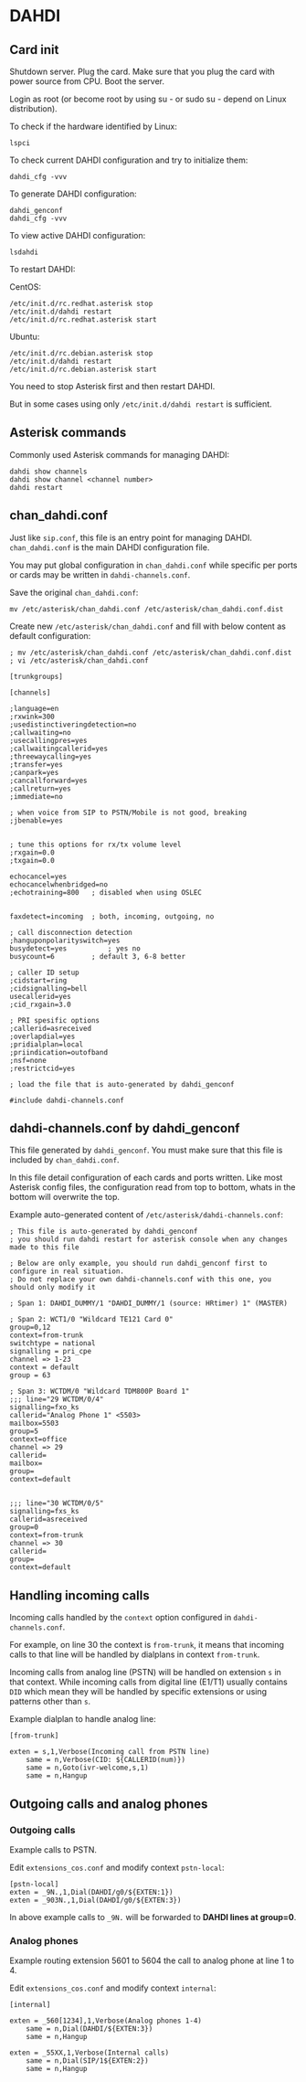 # DAHDI

## Card init

Shutdown server. Plug the card. Make sure that you plug the card with power source from CPU. Boot the server.

Login as root (or become root by using su - or sudo su - depend on Linux distribution).

To check if the hardware identified by Linux:

```
lspci
```

To check current DAHDI configuration and try to initialize them:

```
dahdi_cfg -vvv
```

To generate DAHDI configuration:

```
dahdi_genconf
dahdi_cfg -vvv
```

To view active DAHDI configuration:

```
lsdahdi
```

To restart DAHDI:

CentOS:

```
/etc/init.d/rc.redhat.asterisk stop
/etc/init.d/dahdi restart
/etc/init.d/rc.redhat.asterisk start
```

Ubuntu:

```
/etc/init.d/rc.debian.asterisk stop
/etc/init.d/dahdi restart
/etc/init.d/rc.debian.asterisk start
```

You need to stop Asterisk first and then restart DAHDI.

But in some cases using only ```/etc/init.d/dahdi restart``` is sufficient.

## Asterisk commands

Commonly used Asterisk commands for managing DAHDI:

```
dahdi show channels
dahdi show channel <channel number>
dahdi restart
```

## chan_dahdi.conf

Just like ```sip.conf```, this file is an entry point for managing DAHDI. ```chan_dahdi.conf``` is the main DAHDI configuration file.

You may put global configuration in ```chan_dahdi.conf``` while specific per ports or cards may be written in ```dahdi-channels.conf```.

Save the original ```chan_dahdi.conf```:

```
mv /etc/asterisk/chan_dahdi.conf /etc/asterisk/chan_dahdi.conf.dist
```

Create new ```/etc/asterisk/chan_dahdi.conf``` and fill with below content as default configuration:

```
; mv /etc/asterisk/chan_dahdi.conf /etc/asterisk/chan_dahdi.conf.dist
; vi /etc/asterisk/chan_dahdi.conf

[trunkgroups]

[channels]

;language=en
;rxwink=300
;usedistinctiveringdetection=no
;callwaiting=no
;usecallingpres=yes
;callwaitingcallerid=yes
;threewaycalling=yes
;transfer=yes
;canpark=yes
;cancallforward=yes
;callreturn=yes
;immediate=no

; when voice from SIP to PSTN/Mobile is not good, breaking
;jbenable=yes


; tune this options for rx/tx volume level
;rxgain=0.0
;txgain=0.0

echocancel=yes
echocancelwhenbridged=no
;echotraining=800	; disabled when using OSLEC


faxdetect=incoming	; both, incoming, outgoing, no

; call disconnection detection
;hanguponpolarityswitch=yes
busydetect=yes          ; yes no
busycount=6	        ; default 3, 6-8 better

; caller ID setup
;cidstart=ring
;cidsignalling=bell
usecallerid=yes
;cid_rxgain=3.0

; PRI spesific options
;callerid=asreceived
;overlapdial=yes
;pridialplan=local
;priindication=outofband
;nsf=none
;restrictcid=yes

; load the file that is auto-generated by dahdi_genconf

#include dahdi-channels.conf
```

## dahdi-channels.conf by dahdi_genconf

This file generated by ```dahdi_genconf```. You must make sure that this file is included by ```chan_dahdi.conf```.

In this file detail configuration of each cards and ports written. Like most Asterisk config files, the configuration read from top to bottom, whats in the bottom will overwrite the top.

Example auto-generated content of ```/etc/asterisk/dahdi-channels.conf```:

```
; This file is auto-generated by dahdi_genconf
; you should run dahdi restart for asterisk console when any changes made to this file 

; Below are only example, you should run dahdi_genconf first to configure in real situation.
; Do not replace your own dahdi-channels.conf with this one, you should only modify it

; Span 1: DAHDI_DUMMY/1 "DAHDI_DUMMY/1 (source: HRtimer) 1" (MASTER) 

; Span 2: WCT1/0 "Wildcard TE121 Card 0" 
group=0,12
context=from-trunk
switchtype = national
signalling = pri_cpe
channel => 1-23
context = default
group = 63

; Span 3: WCTDM/0 "Wildcard TDM800P Board 1" 
;;; line="29 WCTDM/0/4"
signalling=fxo_ks
callerid="Analog Phone 1" <5503>
mailbox=5503
group=5
context=office
channel => 29
callerid=
mailbox=
group=
context=default


;;; line="30 WCTDM/0/5"
signalling=fxs_ks
callerid=asreceived
group=0
context=from-trunk
channel => 30
callerid=
group=
context=default
```

## Handling incoming calls

Incoming calls handled by the ```context``` option configured in ```dahdi-channels.conf```.

For example, on line 30 the context is ```from-trunk```, it means that incoming calls to that line will be handled by dialplans in context ```from-trunk```.

Incoming calls from analog line (PSTN) will be handled on extension ```s``` in that context. While incoming calls from digital line (E1/T1) usually contains ```DID``` which mean they will be handled by specific extensions or using patterns other than ```s```.

Example dialplan to handle analog line:

```
[from-trunk]

exten = s,1,Verbose(Incoming call from PSTN line)
    same = n,Verbose(CID: ${CALLERID(num)})
    same = n,Goto(ivr-welcome,s,1)
    same = n,Hangup 
```

## Outgoing calls and analog phones

### Outgoing calls

Example calls to PSTN.

Edit ```extensions_cos.conf``` and modify context ```pstn-local```:

```
[pstn-local]
exten = _9N.,1,Dial(DAHDI/g0/${EXTEN:1})
exten = _903N.,1,Dial(DAHDI/g0/${EXTEN:3})
```

In above example calls to ```_9N.``` will be forwarded to **DAHDI lines at group=0**.

### Analog phones

Example routing extension 5601 to 5604 the call to analog phone at line 1 to 4.

Edit ```extensions_cos.conf``` and modify context ```internal```:

```
[internal]

exten = _560[1234],1,Verbose(Analog phones 1-4)
    same = n,Dial(DAHDI/${EXTEN:3})
    same = n,Hangup

exten = _55XX,1,Verbose(Internal calls)
    same = n,Dial(SIP/1${EXTEN:2})
    same = n,Hangup
```
